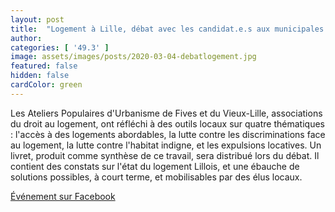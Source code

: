 ```yaml
---
layout: post
title:  "Logement à Lille, débat avec les candidat.e.s aux municipales !"
author: 
categories: [ '49.3' ]
image: assets/images/posts/2020-03-04-debatlogement.jpg
featured: false
hidden: false
cardColor: green
---
```


Les Ateliers Populaires d'Urbanisme de Fives et du Vieux-Lille, associations du droit au logement, ont réfléchi à des outils locaux sur quatre thématiques : l'accès à des logements abordables, la lutte contre les discriminations face au logement, la lutte contre l'habitat indigne, et les expulsions locatives. Un livret, produit comme synthèse de ce travail, sera distribué lors du débat. Il contient des constats sur l'état du logement Lillois, et une ébauche de solutions possibles, à court terme, et mobilisables par des élus locaux. 

<a href="https://www.facebook.com/events/218277505969938" target="_blank">Événement sur Facebook</a>
